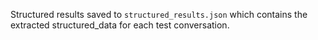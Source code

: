 

Structured results saved to `structured_results.json` which contains the extracted structured_data for each test conversation.
